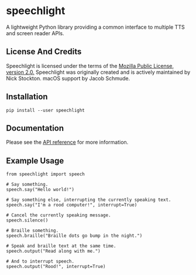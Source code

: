 # speechlight

A lightweight Python library providing a common interface to multiple TTS and screen reader APIs.


## License And Credits

Speechlight is licensed under the terms of the [Mozilla Public License, version 2.0.](license.md "License Page")
Speechlight was originally created and is actively maintained by Nick Stockton.
macOS support by Jacob Schmude.


## Installation

```
pip install --user speechlight
```


## Documentation

Please see the [API reference](https://nstockton.github.io/speechlight/api "Speechlight API Reference") for more information.


## Example Usage

```
from speechlight import speech

# Say something.
speech.say("Hello world!")

# Say something else, interrupting the currently speaking text.
speech.say("I'm a rood computer!", interrupt=True)

# Cancel the currently speaking message.
speech.silence()

# Braille something.
speech.braille("Braille dots go bump in the night.")

# Speak and braille text at the same time.
speech.output("Read along with me.")

# And to interrupt speech.
speech.output("Rood!", interrupt=True)
```
